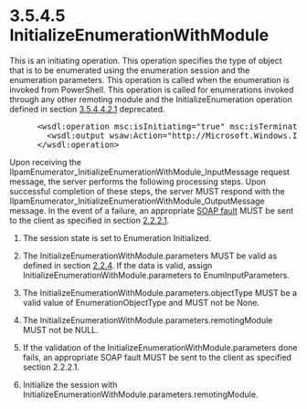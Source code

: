 <html dir="LTR" xmlns:mshelp="http://msdn.microsoft.com/mshelp" xmlns:ddue="http://ddue.schemas.microsoft.com/authoring/2003/5" xmlns:xlink="http://www.w3.org/1999/xlink" xmlns:tool="http://www.microsoft.com/tooltip">
 <body>
 <div id="header">
 <h1 class="heading">3.5.4.5 InitializeEnumerationWithModule</h1>
 </div>
 <div id="mainSection">
 <div id="mainBody">
 <div id="allHistory" class="saveHistory"></div>
 <div id="sectionSection0" class="section" name="collapseableSection">
 

<p>This is an initiating operation. This operation specifies
the type of object that is to be enumerated using the enumeration session and
the enumeration parameters. This operation is called when the enumeration is
invoked from PowerShell. This operation is called for enumerations invoked
through any other remoting module and the InitializeEnumeration operation
defined in section <a href="d1711816-be53-4062-b862-fa50562582a4.md">3.5.4.4.2.1</a>
deprecated.</p>

<dl>
<dd>
<div><pre> &lt;wsdl:operation msc:isInitiating=&quot;true&quot; msc:isTerminating=&quot;false&quot; name=&quot;InitializeEnumerationWithModule&quot;&gt; &lt;wsdl:input wsaw:Action=&quot;http://Microsoft.Windows.Ipam/IIpamEnumerator/InitializeEnumerationWithModule&quot; message=&quot;ipam:IIpamEnumerator_InitializeEnumerationWithModule_InputMessage&quot; xmlns:wsaw=&quot;http://www.w3.org/2006/05/addressing/wsdl&quot; /&gt;
   &lt;wsdl:output wsaw:Action=&quot;http://Microsoft.Windows.Ipam/IIpamEnumerator/InitializeEnumerationWithModuleResponse&quot; message=&quot;ipam:IIpamEnumerator_InitializeEnumerationWithModule_OutputMessage&quot; xmlns:wsaw=&quot;http://www.w3.org/2006/05/addressing/wsdl&quot; /&gt;
 &lt;/wsdl:operation&gt;
</pre></div>
</dd></dl>

<p>Upon receiving the
IIpamEnumerator_InitializeEnumerationWithModule_InputMessage request message,
the server performs the following processing steps. Upon successful completion
of these steps, the server MUST respond with the IIpamEnumerator_InitializeEnumerationWithModule_OutputMessage
message. In the event of a failure, an appropriate <a href="21b4a631-8f28-420f-822f-c5f879d5046e.md#gt_ec8728a8-1a75-426f-8767-aa1932c7c19f">SOAP fault</a> MUST be sent to
the client as specified in section <a href="a90ad88d-2468-4ac1-bbb9-8f921d15bbc8.md">2.2.2.1</a>.</p>

<ol><li><p><span> </span>The session
state is set to Enumeration Initialized.</p>

</li><li><p><span> </span>The
InitializeEnumerationWithModule.parameters MUST be valid as defined in section <a href="f49e7689-72a2-4026-a008-213a959fbf3a.md">2.2.4</a>. If the data is
valid, assign InitializeEnumerationWithModule.parameters to
EnumInputParameters.</p>

</li><li><p><span> </span>The
InitializeEnumerationWithModule.parameters.objectType MUST be a valid value of
EnumerationObjectType and MUST not be None.</p>

</li><li><p><span> </span>The
InitializeEnumerationWithModule.parameters.remotingModule MUST not be NULL.</p>

</li><li><p><span> </span>If the
validation of the InitializeEnumerationWithModule.parameters done fails, an
appropriate SOAP fault MUST be sent to the client as specified section 2.2.2.1.</p>

</li><li><p><span> </span>Initialize the
session with InitializeEnumerationWithModule.parameters.remotingModule.</p>

</li></ol>
 </div>
 </div>
 </div>
 </body>
</html>